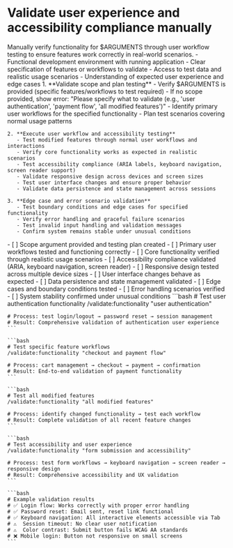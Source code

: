 # Validate user experience and accessibility compliance manually

<instructions>
  <context>
    Manually verify functionality for $ARGUMENTS through user workflow testing to ensure features work correctly in real-world scenarios.
  </context>

  <requirements>
    - Functional development environment with running application
    - Clear specification of features or workflows to validate
    - Access to test data and realistic usage scenarios
    - Understanding of expected user experience and edge cases
  </requirements>

  <execution>
    1. **Validate scope and plan testing**
       - Verify $ARGUMENTS is provided (specific features/workflows to test required)
       - If no scope provided, show error: "Please specify what to validate (e.g., 'user authentication', 'payment flow', 'all modified features')"
       - Identify primary user workflows for the specified functionality
       - Plan test scenarios covering normal usage patterns

    2. **Execute user workflow and accessibility testing**
       - Test modified features through normal user workflows and interactions
       - Verify core functionality works as expected in realistic scenarios
       - Test accessibility compliance (ARIA labels, keyboard navigation, screen reader support)
       - Validate responsive design across devices and screen sizes
       - Test user interface changes and ensure proper behavior
       - Validate data persistence and state management across sessions

    3. **Edge case and error scenario validation**
       - Test boundary conditions and edge cases for specified functionality
       - Verify error handling and graceful failure scenarios
       - Test invalid input handling and validation messages
       - Confirm system remains stable under unusual conditions
  </execution>

  <validation>
    - [ ] Scope argument provided and testing plan created
    - [ ] Primary user workflows tested and functioning correctly
    - [ ] Core functionality verified through realistic usage scenarios
    - [ ] Accessibility compliance validated (ARIA, keyboard navigation, screen reader)
    - [ ] Responsive design tested across multiple device sizes
    - [ ] User interface changes behave as expected
    - [ ] Data persistence and state management validated
    - [ ] Edge cases and boundary conditions tested
    - [ ] Error handling scenarios verified
    - [ ] System stability confirmed under unusual conditions
  </validation>

  <examples>
    ```bash
    # Test user authentication functionality
    /validate:functionality "user authentication"

    # Process: test login/logout → password reset → session management
    # Result: Comprehensive validation of authentication user experience
    ```

    ```bash
    # Test specific feature workflows
    /validate:functionality "checkout and payment flow"

    # Process: cart management → checkout → payment → confirmation
    # Result: End-to-end validation of payment functionality
    ```

    ```bash
    # Test all modified features
    /validate:functionality "all modified features"

    # Process: identify changed functionality → test each workflow
    # Result: Complete validation of all recent feature changes
    ```

    ```bash
    # Test accessibility and user experience
    /validate:functionality "form submission and accessibility"

    # Process: test form workflows → keyboard navigation → screen reader → responsive design
    # Result: Comprehensive accessibility and UX validation
    ```

    ```bash
    # Example validation results
    # ✅ Login flow: Works correctly with proper error handling
    # ✅ Password reset: Email sent, reset link functional
    # ✅ Keyboard navigation: All interactive elements accessible via Tab
    # ⚠️  Session timeout: No clear user notification
    # ⚠️  Color contrast: Submit button fails WCAG AA standards
    # ❌ Mobile login: Button not responsive on small screens
    ```

  </examples>
</instructions>
